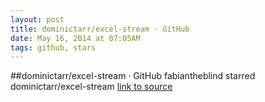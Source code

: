 ```yaml
---
layout: post
title: dominictarr/excel-stream · GitHub
date: May 16, 2014 at 07:05AM
tags: github, stars
---
```

##dominictarr/excel-stream · GitHub
fabiantheblind starred dominictarr/excel-stream
[link to source](http://ift.tt/1syJ0MR) 
